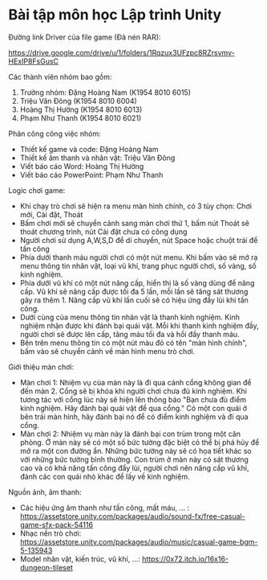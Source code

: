 # Bài tập môn học Lập trình Unity

Đường link Driver của file game (Đã nén RAR): 

https://drive.google.com/drive/u/1/folders/1Rqzux3UFzpc8RZrsvmv-HExIP8FsGusC



Các thành viên nhóm bao gồm:
1. Trưởng nhóm: Đặng Hoàng Nam (K1954 8010 6015)
2. Triệu Văn Đông (K1954 8010 6004)
3. Hoàng Thị Hường (K1954 8010 6013)
4. Phạm Như Thanh (K1954 8010 6021)



Phân công công việc nhóm:
- Thiết kế game và code: Đặng Hoàng Nam
- Thiết kế âm thanh và nhân vật: Triệu Văn Đông
- Viết báo cáo Word: Hoàng Thị Hường
- Viết báo cáo PowerPoint: Phạm Như Thanh



Logic chơi game:
- Khi chạy trò chơi sẽ hiện ra menu màn hình chính, có 3 tùy chọn: Chơi mới, Cài đặt, Thoát
- Bấm chơi mới sẽ chuyển cảnh sang màn chơi thứ 1, bấm nút Thoát sẽ thoát chương trình, nút Cài đặt chưa có công dụng
- Người chơi sử dụng A,W,S,D để di chuyển, nút Space hoặc chuột trái để tấn công
- Phía dưới thanh máu người chơi có một nút menu. Khi bấm vào sẽ mở ra menu thông tin nhân vật, loại vũ khí, trang phục người chơi, số vàng, số kinh nghiệm.
- Phía dưới vũ khí có một nút nâng cấp, hiển thị là số vàng dùng để nâng cấp. Vũ khí sẽ nâng cấp được tối đa 5 lần, mỗi lần sẽ tăng sát thương gây ra thêm 1. Nâng cấp vũ khí lần cuối sẽ có hiệu ứng đẩy lùi khi tấn công.
- Dưới cùng của menu thông tin nhân vật là thanh kinh nghiệm. Kinh nghiệm nhận được khi đánh bại quái vật. Mỗi khi thanh kinh nghiệm đầy, người chơi sẽ được lên cấp, tăng máu tối đa và hồi đầy thanh máu.
- Bên trên menu thông tin có một nút màu đỏ có tên "màn hình chính", bấm vào sẽ chuyển cảnh về màn hình menu trò chơi.



Giới thiệu màn chơi:
- Màn chơi 1: Nhiệm vụ của màn này là đi qua cánh cổng không gian để đến màn 2. Cổng sẽ bị khóa khi người chơi chưa đủ kinh nghiệm. Khi tương tác với cổng lúc này sẽ hiện lên thông báo "Bạn chưa đủ điểm kinh nghiệm. Hãy đánh bại quái vật để qua cổng." Có một con quái ở bên trái màn hình, hãy đánh bại nó để có điểm kinh nghiệm và đi qua cổng.
- Màn chơi 2: Nhiệm vụ màn này là đánh bại con trùm trong một căn phòng. Ở màn này sẽ có một số bức tường đặc biệt có thể bị phá hủy để mở ra một con đường ẩn. Những bức tường này sẽ có họa tiết khác so với những bức tường bình thường. Con trùm ở màn này có sát thương cao và có khả năng tấn công đẩy lùi, người chơi nên nâng cấp vũ khí, đánh các con quái nhỏ khác để lấy về kinh nghiệm.



Nguồn ảnh, âm thanh:
- Các hiệu ứng âm thanh như tấn công, mất máu, ... : https://assetstore.unity.com/packages/audio/sound-fx/free-casual-game-sfx-pack-54116
- Nhạc nền trò chơi: https://assetstore.unity.com/packages/audio/music/casual-game-bgm-5-135943
- Model nhân vật, kiến trúc, vũ khí, ...: https://0x72.itch.io/16x16-dungeon-tileset

